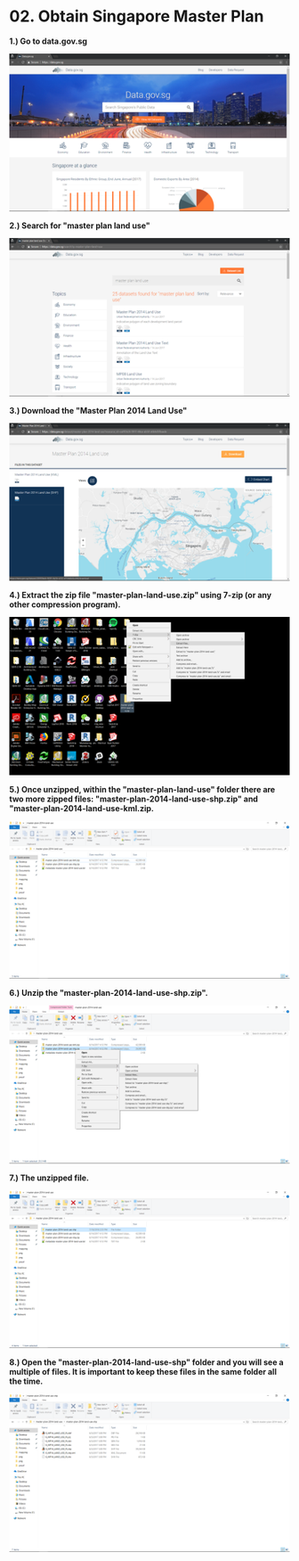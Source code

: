 # 02. Obtain Singapore Master Plan

**1.\) Go to data.gov.sg**

![](../.gitbook/assets/image%20%28147%29.png)

**2.\) Search for "master plan land use"**

![](../.gitbook/assets/image%20%281%29.png)

**3.\) Download the "Master Plan 2014 Land Use"**

![](../.gitbook/assets/image%20%2897%29.png)

**4.\) Extract the zip file "master-plan-land-use.zip" using 7-zip \(or any other compression program\).**

![](../.gitbook/assets/image%20%28128%29.png)

**5.\) Once unzipped, within the "master-plan-land-use" folder there are two more zipped files: "master-plan-2014-land-use-shp.zip" and "master-plan-2014-land-use-kml.zip.**

![](../.gitbook/assets/image%20%2852%29.png)

**6.\) Unzip the "master-plan-2014-land-use-shp.zip".**

![](../.gitbook/assets/image%20%2812%29.png)

**7.\) The unzipped file.**

![](../.gitbook/assets/image%20%2843%29.png)

**8.\) Open the "master-plan-2014-land-use-shp" folder and you will see a multiple of files. It is important to keep these files in the same folder all the time.** 

![](../.gitbook/assets/image%20%2831%29.png)


